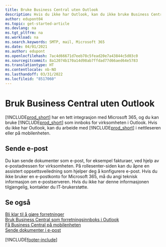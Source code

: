 ```yaml
---
title: Bruke Business Central uten Outlook
description: Hvis du ikke har Outlook, kan du ikke bruke Business Central som innboks for virksomheten i Outlook, men du kan arbeide i en nettleser eller på den mobile enheten.
author: edupont04
ms.topic: get-started-article
ms.devlang: na
ms.tgt_pltfrm: na
ms.workload: na
ms.search.keywords: SMTP, mail, Microsoft 365
ms.date: 04/01/2021
ms.author: edupont
ms.openlocfilehash: 7ac4d66671d7eeb78c5fead20e7a43844c5d03c0
ms.sourcegitcommit: 8a12074b170a14d98ab7ffdad77d66aed64e5783
ms.translationtype: HT
ms.contentlocale: nb-NO
ms.lasthandoff: 03/31/2022
ms.locfileid: "8517060"
---
```

# <a name="use-business-central-without-outlook"></a>Bruk Business Central uten Outlook
[!INCLUDE[prod_short](includes/prod_short.md)] har en tett integrasjon med Microsoft 365, og du kan bruke [!INCLUDE[prod_short](includes/prod_short.md)] som innboks for virksomheten i Outlook. Hvis du ikke har Outlook, kan du arbeide med [!INCLUDE[prod_short](includes/prod_short.md)] i nettleseren eller på mobilenheten.  

## <a name="sending-email"></a>Sende e-post
Du kan sende dokumenter som e-post, for eksempel fakturaer, ved hjelp av e-postadressen for virksomheten. På rollesenter-siden kan du åpne en assistert oppsettsveiledning som hjelper deg å konfigurere e-post. Hvis du ikke bruker en e-postkonto for Microsoft 365, må du angi teknisk informasjon om e-postserveren. Hvis du ikke har denne informasjonen tilgjengelig, kontakter du IT-brukerstøtte.  


## <a name="see-also"></a>Se også
[Bli klar til å gjøre forretninger](ui-get-ready-business.md)  
[Bruk Business Central som forretningsinnboks i Outlook](admin-outlook.md)  
[Få Business Central på mobilenheten](install-mobile-app.md)  
[Sende dokumenter i e-post](ui-how-send-documents-email.md)


[!INCLUDE[footer-include](includes/footer-banner.md)]